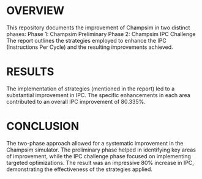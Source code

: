 # OVERVIEW
This repository documents the improvement of Champsim in two distinct phases:
Phase 1: Champsim Preliminary
Phase 2: Champsim IPC Challenge
The report outlines the strategies employed to enhance the IPC (Instructions Per Cycle) and the resulting improvements achieved.

# RESULTS
The implementation of strategies (mentioned in the report) led to a substantial improvement in IPC. The specific enhancements in each area contributed to an overall IPC improvement of 80.335%.

# CONCLUSION

The two-phase approach allowed for a systematic improvement in the Champsim simulator. The preliminary phase helped in identifying key areas of improvement, while the IPC challenge phase focused on implementing targeted optimizations. The result was an impressive 80% increase in IPC, demonstrating the effectiveness of the strategies applied.
